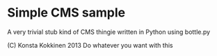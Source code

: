 Simple CMS sample
=================

A very trivial stub kind of CMS thingie written in Python using bottle.py


(C) Konsta Kokkinen 2013
Do whatever you want with this